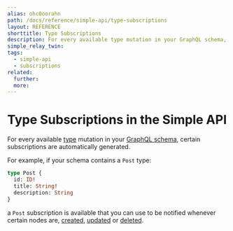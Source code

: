 ```yaml
---
alias: ohc0oorahn
path: /docs/reference/simple-api/type-subscriptions
layout: REFERENCE
shorttitle: Type Subscriptions
description: For every available type mutation in your GraphQL schema, certain subscriptions are automatically generated.
simple_relay_twin:
tags:
  - simple-api
  - subscriptions
related:
  further:
  more:
---
```


# Type Subscriptions in the Simple API

For every available [type](!alias-ij2choozae) mutation in your [GraphQL schema](!alias-ahwoh2fohj), certain subscriptions are automatically generated.

For example, if your schema contains a `Post` type:

```graphql
type Post {
  id: ID!
  title: String!
  description: String
}
```

a `Post` subscription is available that you can use to be notified whenever certain nodes are, [created](!alias-oe8oqu8eis), [updated](!alias-ohmeta3pi4) or [deleted](!alias-bag3ouh2ii).
